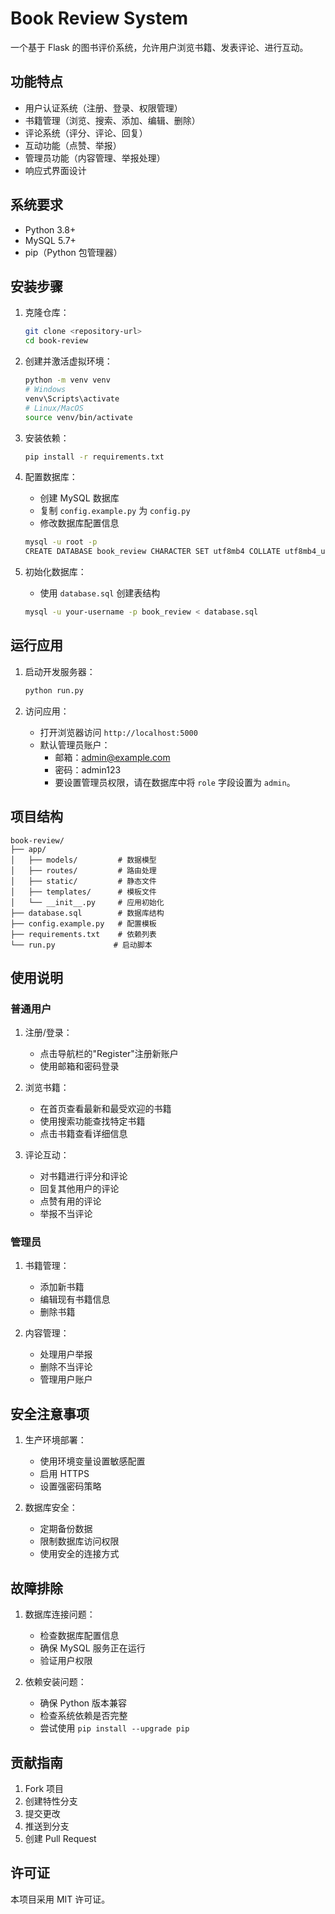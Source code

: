 # Book Review System

一个基于 Flask 的图书评价系统，允许用户浏览书籍、发表评论、进行互动。

## 功能特点

- 用户认证系统（注册、登录、权限管理）
- 书籍管理（浏览、搜索、添加、编辑、删除）
- 评论系统（评分、评论、回复）
- 互动功能（点赞、举报）
- 管理员功能（内容管理、举报处理）
- 响应式界面设计

## 系统要求

- Python 3.8+
- MySQL 5.7+
- pip（Python 包管理器）

## 安装步骤

1. 克隆仓库：
   ```bash
   git clone <repository-url>
   cd book-review
   ```

2. 创建并激活虚拟环境：
   ```bash
   python -m venv venv
   # Windows
   venv\Scripts\activate
   # Linux/MacOS
   source venv/bin/activate
   ```

3. 安装依赖：
   ```bash
   pip install -r requirements.txt
   ```

4. 配置数据库：
   - 创建 MySQL 数据库
   - 复制 `config.example.py` 为 `config.py`
   - 修改数据库配置信息
   ```bash
   mysql -u root -p
   CREATE DATABASE book_review CHARACTER SET utf8mb4 COLLATE utf8mb4_unicode_ci;
   ```

5. 初始化数据库：
   - 使用 `database.sql` 创建表结构
   ```bash
   mysql -u your-username -p book_review < database.sql
   ```

## 运行应用

1. 启动开发服务器：
   ```bash
   python run.py
   ```

2. 访问应用：
   - 打开浏览器访问 `http://localhost:5000`
   - 默认管理员账户：
     - 邮箱：admin@example.com
     - 密码：admin123
     - 要设置管理员权限，请在数据库中将 `role` 字段设置为 `admin`。

## 项目结构

```
book-review/
├── app/
│   ├── models/         # 数据模型
│   ├── routes/         # 路由处理
│   ├── static/         # 静态文件
│   ├── templates/      # 模板文件
│   └── __init__.py     # 应用初始化
├── database.sql        # 数据库结构
├── config.example.py   # 配置模板
├── requirements.txt    # 依赖列表
└── run.py             # 启动脚本
```

## 使用说明

### 普通用户

1. 注册/登录：
   - 点击导航栏的"Register"注册新账户
   - 使用邮箱和密码登录

2. 浏览书籍：
   - 在首页查看最新和最受欢迎的书籍
   - 使用搜索功能查找特定书籍
   - 点击书籍查看详细信息

3. 评论互动：
   - 对书籍进行评分和评论
   - 回复其他用户的评论
   - 点赞有用的评论
   - 举报不当评论

### 管理员

1. 书籍管理：
   - 添加新书籍
   - 编辑现有书籍信息
   - 删除书籍

2. 内容管理：
   - 处理用户举报
   - 删除不当评论
   - 管理用户账户

## 安全注意事项

1. 生产环境部署：
   - 使用环境变量设置敏感配置
   - 启用 HTTPS
   - 设置强密码策略

2. 数据库安全：
   - 定期备份数据
   - 限制数据库访问权限
   - 使用安全的连接方式

## 故障排除

1. 数据库连接问题：
   - 检查数据库配置信息
   - 确保 MySQL 服务正在运行
   - 验证用户权限

2. 依赖安装问题：
   - 确保 Python 版本兼容
   - 检查系统依赖是否完整
   - 尝试使用 `pip install --upgrade pip`

## 贡献指南

1. Fork 项目
2. 创建特性分支
3. 提交更改
4. 推送到分支
5. 创建 Pull Request

## 许可证

本项目采用 MIT 许可证。
